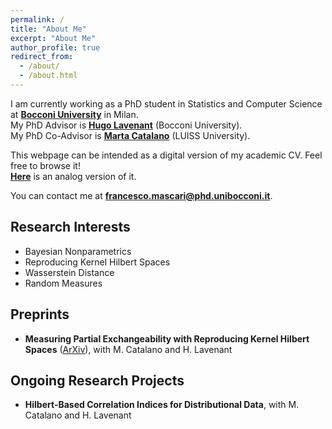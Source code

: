 ```yaml
---
permalink: /
title: "About Me"
excerpt: "About Me"
author_profile: true
redirect_from: 
  - /about/
  - /about.html
---
```


I am currently working as a PhD student in Statistics and Computer Science at [**Bocconi University**](https://www.unibocconi.it/) in Milan.\
My PhD Advisor is [**Hugo Lavenant**](https://hugolav.github.io/) (Bocconi University).\
My PhD Co-Advisor is [**Marta Catalano**](https://martacatalano.github.io/) (LUISS University).

This webpage can be intended as a digital version of my academic CV. Feel free to browse it!\
[**Here**](https://francescomascari.github.io/files/Mascari_CV_edu.pdf) is an analog version of it.

You can contact me at [**francesco.mascari@phd.unibocconi.it**](mailto:francesco.mascari@phd.unibocconi.it).

## Research Interests
- Bayesian Nonparametrics
- Reproducing Kernel Hilbert Spaces
- Wasserstein Distance
- Random Measures

## Preprints
- **Measuring Partial Exchangeability with Reproducing Kernel Hilbert Spaces** ([ArXiv](https://arxiv.org/abs/2509.20221)), with M. Catalano and H. Lavenant

## Ongoing Research Projects
- **Hilbert-Based Correlation Indices for Distributional Data**, with M. Catalano and H. Lavenant
